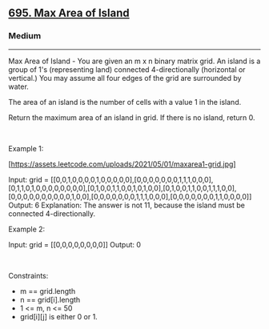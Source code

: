 <h2><a href="https://leetcode.com/problems/max-area-of-island/">695. Max Area of Island</a></h2><h3>Medium</h3><hr>Max Area of Island - You are given an m x n binary matrix grid. An island is a group of 1's (representing land) connected 4-directionally (horizontal or vertical.) You may assume all four edges of the grid are surrounded by water.

The area of an island is the number of cells with a value 1 in the island.

Return the maximum area of an island in grid. If there is no island, return 0.

 

Example 1:

[https://assets.leetcode.com/uploads/2021/05/01/maxarea1-grid.jpg]


Input: grid = [[0,0,1,0,0,0,0,1,0,0,0,0,0],[0,0,0,0,0,0,0,1,1,1,0,0,0],[0,1,1,0,1,0,0,0,0,0,0,0,0],[0,1,0,0,1,1,0,0,1,0,1,0,0],[0,1,0,0,1,1,0,0,1,1,1,0,0],[0,0,0,0,0,0,0,0,0,0,1,0,0],[0,0,0,0,0,0,0,1,1,1,0,0,0],[0,0,0,0,0,0,0,1,1,0,0,0,0]]
Output: 6
Explanation: The answer is not 11, because the island must be connected 4-directionally.


Example 2:


Input: grid = [[0,0,0,0,0,0,0,0]]
Output: 0


 

Constraints:

 * m == grid.length
 * n == grid[i].length
 * 1 <= m, n <= 50
 * grid[i][j] is either 0 or 1.